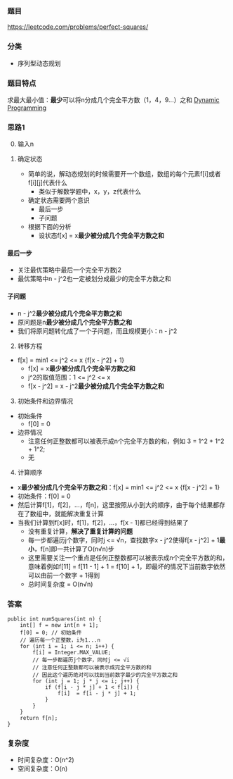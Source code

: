 ### 题目
https://leetcode.com/problems/perfect-squares/

### 分类
* 序列型动态规划

### 题目特点
求最大最小值：**最少**可以将n分成几个完全平方数（1，4，9...）之和 [Dynamic Programming](https://github.com/HolmesJJ/CS2040S-Data-Structures-and-Algorithms/wiki/Dynamic-Programming)

### 思路1
0. 输入n

1. 确定状态
    * 简单的说，解动态规划的时候需要开一个数组，数组的每个元素f[i]或者f[i][j]代表什么
        * 类似于解数学题中，x，y，z代表什么  
    * 确定状态需要两个意识
        * 最后一步
        * 子问题
    * 根据下面的分析
        * 设状态f[x] = x**最少被分成几个完全平方数之和**

#### 最后一步
* 关注最优策略中最后一个完全平方数j2
* 最优策略中n - j^2也一定被划分成最少的完全平方数之和

#### 子问题
* n - j^2**最少被分成几个完全平方数之和**
* 原问题是n**最少被分成几个完全平方数之和**
* 我们将原问题转化成了一个子问题，而且规模更小：n - j^2

2. 转移方程
* f[x] = min1 <= j^2 <= x {f[x - j^2] + 1}
    * f[x] = x**最少被分成几个完全平方数之和**
    * j^2的取值范围：1 <= j^2 <= x
    * f[x - j^2] = x - j^2**最少被分成几个完全平方数之和**

3. 初始条件和边界情况
* 初始条件
    * f[0] = 0
* 边界情况
    * 注意任何正整数都可以被表示成n个完全平方数的和，例如 3 = 1^2 + 1^2 + 1^2;
    * 无

4. 计算顺序
* x**最少被分成几个完全平方数之和**：f[x] = min1 <= j^2 <= x {f[x - j^2] + 1}
* 初始条件：f[0] = 0
* 然后计算f[1]，f[2]，...，f[n]，这里按照从小到大的顺序，由于每个结果都存在了数组中，就能解决重复计算
* 当我们计算到f[x]时，f[1]，f[2]，...，f[x - 1]都已经得到结果了
    * 没有重复计算，**解决了重复计算的问题**
    * 每一步都遍历j个数字，同时j <= √n，查找数字x - j^2使得f[x - j^2] + 1**最小**，f[n]即一共计算了O(n√n)步
    * 这里需要关注一个重点是任何正整数都可以被表示成n个完全平方数的和，意味着例如f[11] = f[11 - 1] + 1 = f[10] + 1，即最坏的情况下当前数字依然可以由前一个数字 + 1得到
    * 总时间复杂度 = O(n√n)

### 答案
```
public int numSquares(int n) {
    int[] f = new int[n + 1];
    f[0] = 0; // 初始条件
    // 遍历每一个正整数，i为1...n
    for (int i = 1; i <= n; i++) {
        f[i] = Integer.MAX_VALUE;
        // 每一步都遍历j个数字，同时j <= √i
        // 注意任何正整数都可以被表示成完全平方数的和
        // 因此这个遍历绝对可以找到当前数字最少的完全平方数之和
        for (int j = 1; j * j <= i; j++) {
            if (f[i - j * j] + 1 < f[i]) {
                f[i]  = f[i - j * j] + 1;
            }
        }
    }
    return f[n];
}
```

### 复杂度
* 时间复杂度：O(n^2)
* 空间复杂度：O(n)
